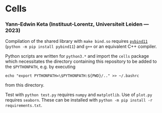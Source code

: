 # Cells
### Yann-Edwin Keta (Instituut-Lorentz, Universiteit Leiden — 2023)

Compilation of the shared library with `make bind.so` requires [`pybind11`](https://pybind11.readthedocs.io) (`python -m pip install pybind11`) and `g++` or an equivalent C++ compiler.

Python scripts are written for `python3.*` and import the `cells` package which necessitates the directory containing this repository to be added to the `$PYTHONPATH`, e.g. by executing
```
echo "export PYTHONPATH=\$PYTHONPATH:${PWD}/.." >> ~/.bashrc
```
from this directory.

Test with `python test.py` requires `numpy` and `matplotlib`. Use of `plot.py` requires `seaborn`. These can be installed with `python -m pip install -r requirements.txt`.
